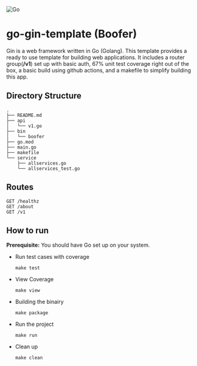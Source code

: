 ![Go](https://github.com/knoldus/go-gin-template/workflows/Go/badge.svg?branch=master)
# go-gin-template (Boofer)
Gin is a web framework written in Go (Golang). This template provides a ready to use template for building web applications. It includes a router group(**/v1**) set up with basic auth, 67% unit test coverage right out of the box, a basic build using github actions, and a makefile to simplify building this app.

## Directory Structure
```
.
├── README.md
├── api
│   └── v1.go
├── bin
│   └── boofer
├── go.mod
├── main.go
├── makefile
└── service
    ├── allservices.go
    └── allservices_test.go

```

## Routes
 ```
 GET /healthz
 GET /about
 GET /v1
 ```

## How to run
**Prerequisite:** You should have Go set up on your system.
 * Run test cases with coverage
   ```
   make test
   ```
 * View Coverage
   ```
   make view
   ```
 * Building the binairy
   ```
   make package
   ```
 * Run the project
   ```
   make run
   ```
 * Clean up
   ```
   make clean
   ```
